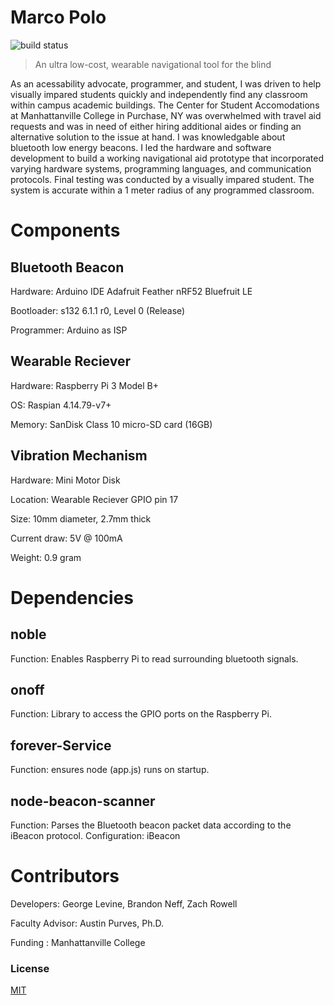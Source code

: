 # Marco Polo
![build status][travis-image]


> An ultra low-cost, wearable navigational tool for the blind

As an acessability advocate, programmer, and student,
I was driven to help visually impared students quickly and independently find any classroom within campus academic buildings. The Center for Student Accomodations at Manhattanville College in Purchase, NY was overwhelmed with travel aid requests and was in need of either hiring additional aides or finding an alternative solution to the issue at hand. I was knowledgable about bluetooth low energy beacons. I led the hardware and software development to build a working navigational aid prototype that incorporated varying hardware systems, programming languages, and communication protocols. Final testing was conducted by a visually impared student. The system is accurate within a 1 meter radius of any programmed classroom. 

Components
==============

Bluetooth Beacon
--------------------
Hardware: Arduino IDE Adafruit Feather nRF52 Bluefruit LE

Bootloader: s132 6.1.1 r0, Level 0 (Release) 

Programmer: Arduino as ISP

Wearable Reciever
----------------
Hardware: Raspberry Pi 3 Model B+

OS: Raspian 4.14.79-v7+ 

Memory: SanDisk Class 10 micro-SD card (16GB)

Vibration Mechanism 
----------------
Hardware: Mini Motor Disk 

Location: Wearable Reciever GPIO pin 17

Size: 10mm diameter, 2.7mm thick

Current draw: 5V @ 100mA

Weight: 0.9 gram


Dependencies
=============

 noble
 -------------------- 
 Function: Enables Raspberry Pi to read surrounding bluetooth signals.
 
 onoff
 -------------
 Function: Library to access the GPIO ports on the Raspberry Pi.

 
forever-Service
----------------
Function: ensures node (app.js) runs on startup.

node-beacon-scanner
------------------
Function: Parses the Bluetooth beacon packet data according to the iBeacon protocol. 
Configuration: iBeacon


Contributors
=======================
Developers: George Levine, Brandon Neff, Zach Rowell

Faculty Advisor:  Austin Purves, Ph.D.

Funding : Manhattanville College
 
### License
[MIT](./LICENSE)

[travis-image]: https://img.shields.io/travis/image-js/image-js/master.svg?style=flat-square
